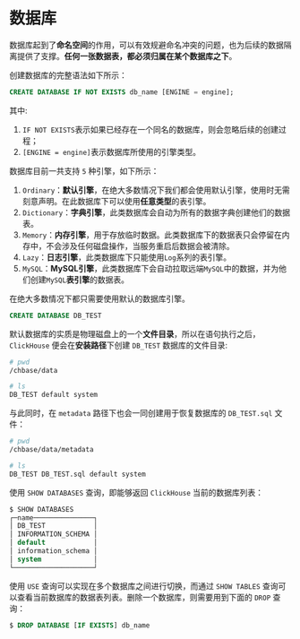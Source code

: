 # 数据库

数据库起到了**命名空间**的作用，可以有效规避命名冲突的问题，也为后续的数据隔离提供了支撑。**任何一张数据表，都必须归属在某个数据库之下**。

创建数据库的完整语法如下所示：

```sql
CREATE DATABASE IF NOT EXISTS db_name [ENGINE = engine];
```

其中:
1. `IF NOT EXISTS`表示如果已经存在一个同名的数据库，则会忽略后续的创建过程；
2. `[ENGINE = engine]`表示数据库所使用的引擎类型。

数据库目前一共支持 `5` 种引擎，如下所示：

1. `Ordinary`：**默认引擎**，在绝大多数情况下我们都会使用默认引擎，使用时无需刻意声明。在此数据库下可以使用**任意类型**的表引擎。
2. `Dictionary`：**字典引擎**，此类数据库会自动为所有的数据字典创建他们的数据表。
3. `Memory`：**内存引擎**，用于存放临时数据。此类数据库下的数据表只会停留在内存中，不会涉及任何磁盘操作，当服务重启后数据会被清除。
4. `Lazy`：**日志引擎**，此类数据库下只能使用`Log`系列的表引擎。
5. `MySQL`：**MySQL引擎**，此类数据库下会自动拉取远端`MySQL`中的数据，并为他们创建`MySQL`**表引擎**的数据表。

在绝大多数情况下都只需要使用默认的数据库引擎。

```sql
CREATE DATABASE DB_TEST
```

默认数据库的实质是物理磁盘上的一个**文件目录**，所以在语句执行之后， `ClickHouse` 便会在**安装路径**下创建 `DB_TEST` 数据库的文件目录:

```bash
# pwd
/chbase/data

# ls
DB_TEST default system
```

与此同时，在 `metadata` 路径下也会一同创建用于恢复数据库的 `DB_TEST.sql` 文件：

```bash
# pwd
/chbase/data/metadata

# ls
DB_TEST DB_TEST.sql default system
```

使用 `SHOW DATABASES` 查询，即能够返回 `ClickHouse` 当前的数据库列表：

```sql
$ SHOW DATABASES
┌─name───────────────┐
│ DB_TEST            │
│ INFORMATION_SCHEMA │
│ default            │
│ information_schema │
│ system             │
└────────────────────┘
```

使用 `USE` 查询可以实现在多个数据库之间进行切换，而通过 `SHOW TABLES` 查询可以查看当前数据库的数据表列表。删除一个数据库，则需要用到下面的 `DROP` 查询：

```sql
$ DROP DATABASE [IF EXISTS] db_name
```
